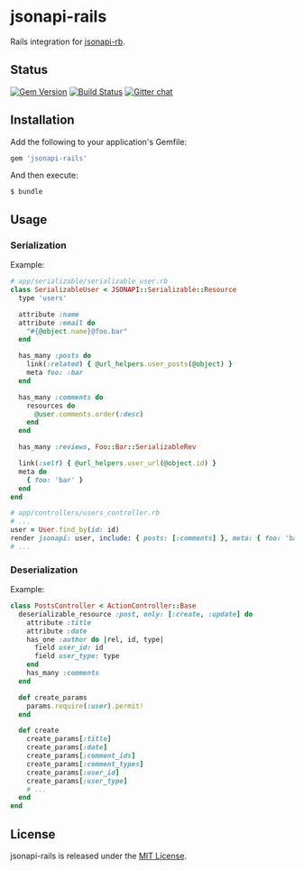 # jsonapi-rails
Rails integration for [jsonapi-rb](https://github.com/jsonapi-rb/jsonapi-rb).

## Status

[![Gem Version](https://badge.fury.io/rb/jsonapi-rails.svg)](https://badge.fury.io/rb/jsonapi-rails)
[![Build Status](https://secure.travis-ci.org/jsonapi-rb/rails.svg?branch=master)](http://travis-ci.org/jsonapi-rb/rails?branch=master)
[![Gitter chat](https://badges.gitter.im/gitterHQ/gitter.png)](https://gitter.im/jsonapi-rb/jsonapi-rb)

## Installation

Add the following to your application's Gemfile:
```ruby
gem 'jsonapi-rails'
```
And then execute:
```
$ bundle
```

## Usage

### Serialization

Example:
```ruby
# app/serializable/serializable_user.rb
class SerializableUser < JSONAPI::Serializable::Resource
  type 'users'

  attribute :name
  attribute :email do
    "#{@object.name}@foo.bar"
  end

  has_many :posts do
    link(:related) { @url_helpers.user_posts(@object) }
    meta foo: :bar
  end

  has_many :comments do
    resources do
      @user.comments.order(:desc)
    end
  end

  has_many :reviews, Foo::Bar::SerializableRev

  link(:self) { @url_helpers.user_url(@object.id) }
  meta do
    { foo: 'bar' }
  end
end

# app/controllers/users_controller.rb
# ...
user = User.find_by(id: id)
render jsonapi: user, include: { posts: [:comments] }, meta: { foo: 'bar' }
# ...
```

### Deserialization

Example:
```ruby
class PostsController < ActionController::Base
  deserializable_resource :post, only: [:create, :update] do
    attribute :title
    attribute :date
    has_one :author do |rel, id, type|
      field user_id: id
      field user_type: type
    end
    has_many :comments
  end

  def create_params
    params.require(:user).permit!
  end

  def create
    create_params[:title]
    create_params[:date]
    create_params[:comment_ids]
    create_params[:comment_types]
    create_params[:user_id]
    create_params[:user_type]
    # ...
  end
end


```

## License

jsonapi-rails is released under the [MIT License](http://www.opensource.org/licenses/MIT).
